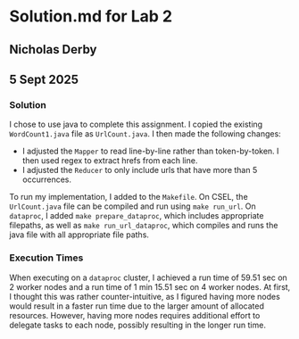 # Solution.md for Lab 2
## Nicholas Derby
## 5 Sept 2025

### Solution
I chose to use java to complete this assignment. I copied the existing `WordCount1.java` file as `UrlCount.java`. I then made the following changes:

- I adjusted the `Mapper` to read line-by-line rather than token-by-token. I then used regex to extract hrefs from each line.
- I adjusted the `Reducer` to only include urls that have more than 5 occurrences.

To run my implementation, I added to the `Makefile`. On CSEL, the `UrlCount.java` file can be compiled and run using `make run_url`. On `dataproc`, I added `make prepare_dataproc`, which includes appropriate filepaths, as well as `make run_url_dataproc`, which compiles and runs the java file with all appropriate file paths.

### Execution Times
When executing on a `dataproc` cluster, I achieved a run time of 59.51 sec on 2 worker nodes and a run time of 1 min 15.51 sec on 4 worker nodes. At first, I thought this was rather counter-intuitive, as I figured having more nodes would result in a faster run time due to the larger amount of allocated resources. However, having more nodes requires additional effort to delegate tasks to each node, possibly resulting in the longer run time. 
